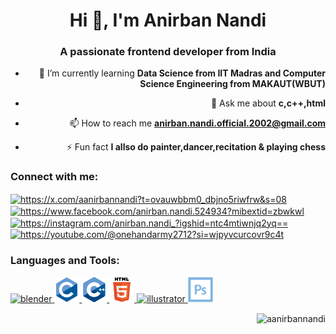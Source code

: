<h1 align="center">Hi 👋, I'm Anirban Nandi</h1>
<h3 align="center">A passionate frontend developer from India</h3>

<ing align="right" alt="coding" width="400" src="https://www.google.com/imgres?imgurl=https%3A%2F%2Fcdn.dribbble.com%2Fusers%2F14374%2Fscreenshots%2F3147608%2Fmedia%2F81669459ec186752d08de4d29a83e309.gif&tbnid=1veLYGRQd7lPfM&vet=1&imgrefurl=https%3A%2F%2Fdribbble.com%2Fshots%2F3147608-We-are-actively-seeking-a-Angular-Node-JS-developer%2Fattachments%2F9672748%3Fmode%3Dmedia&docid=7bwyC-EJ7FHT7M&w=800&h=600&itg=1&hl=en-IN&source=sh%2Fx%2Fim%2Fm1%2F4&shem=uvafe2">

- 🌱 I’m currently learning **Data Science from IIT Madras and Computer Science Engineering from MAKAUT(WBUT)**

- 💬 Ask me about **c,c++,html**

- 📫 How to reach me **anirban.nandi.official.2002@gmail.com**

- ⚡ Fun fact **I allso do painter,dancer,recitation & playing chess**

<h3 align="left">Connect with me:</h3>
<p align="left">
<a href="https://twitter.com/https://x.com/aanirbannandi?t=ovauwbbm0_dbjno5riwfrw&s=08" target="blank"><img align="center" src="https://raw.githubusercontent.com/rahuldkjain/github-profile-readme-generator/master/src/images/icons/Social/twitter.svg" alt="https://x.com/aanirbannandi?t=ovauwbbm0_dbjno5riwfrw&s=08" height="30" width="40" /></a>
<a href="https://fb.com/https://www.facebook.com/anirban.nandi.524934?mibextid=zbwkwl" target="blank"><img align="center" src="https://raw.githubusercontent.com/rahuldkjain/github-profile-readme-generator/master/src/images/icons/Social/facebook.svg" alt="https://www.facebook.com/anirban.nandi.524934?mibextid=zbwkwl" height="30" width="40" /></a>
<a href="https://instagram.com/https://instagram.com/anirban.nandi_?igshid=ntc4mtiwnjq2yq==" target="blank"><img align="center" src="https://raw.githubusercontent.com/rahuldkjain/github-profile-readme-generator/master/src/images/icons/Social/instagram.svg" alt="https://instagram.com/anirban.nandi_?igshid=ntc4mtiwnjq2yq==" height="30" width="40" /></a>
<a href="https://www.youtube.com/c/https://youtube.com/@onehandarmy2712?si=wjpyvcurcovr9c4t" target="blank"><img align="center" src="https://raw.githubusercontent.com/rahuldkjain/github-profile-readme-generator/master/src/images/icons/Social/youtube.svg" alt="https://youtube.com/@onehandarmy2712?si=wjpyvcurcovr9c4t" height="30" width="40" /></a>
</p>

<h3 align="left">Languages and Tools:</h3>
<p align="left"> <a href="https://www.blender.org/" target="_blank" rel="noreferrer"> <img src="https://download.blender.org/branding/community/blender_community_badge_white.svg" alt="blender" width="40" height="40"/> </a> <a href="https://www.cprogramming.com/" target="_blank" rel="noreferrer"> <img src="https://raw.githubusercontent.com/devicons/devicon/master/icons/c/c-original.svg" alt="c" width="40" height="40"/> </a> <a href="https://www.w3schools.com/cpp/" target="_blank" rel="noreferrer"> <img src="https://raw.githubusercontent.com/devicons/devicon/master/icons/cplusplus/cplusplus-original.svg" alt="cplusplus" width="40" height="40"/> </a> <a href="https://www.w3.org/html/" target="_blank" rel="noreferrer"> <img src="https://raw.githubusercontent.com/devicons/devicon/master/icons/html5/html5-original-wordmark.svg" alt="html5" width="40" height="40"/> </a> <a href="https://www.adobe.com/in/products/illustrator.html" target="_blank" rel="noreferrer"> <img src="https://www.vectorlogo.zone/logos/adobe_illustrator/adobe_illustrator-icon.svg" alt="illustrator" width="40" height="40"/> </a> <a href="https://www.photoshop.com/en" target="_blank" rel="noreferrer"> <img src="https://raw.githubusercontent.com/devicons/devicon/master/icons/photoshop/photoshop-line.svg" alt="photoshop" width="40" height="40"/> </a> </p>

<p><img align="center" src="https://github-readme-stats.vercel.app/api/top-langs?username=aanirbannandi&show_icons=true&locale=en&layout=compact" alt="aanirbannandi" /></p>

